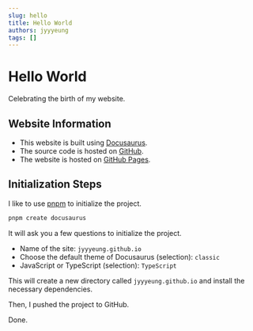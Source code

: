 ```yaml
---
slug: hello
title: Hello World
authors: jyyyeung
tags: []
---
```


# Hello World

Celebrating the birth of my website. 

<!-- truncate -->

## Website Information 

- This website is built using [Docusaurus](https://docusaurus.io/).
- The source code is hosted on [GitHub](https://github.com/jyyyeung/jyyyeung.github.io).
- The website is hosted on [GitHub Pages](https://pages.github.com/).

## Initialization Steps 

I like to use [pnpm](https://pnpm.io/) to initialize the project. 

```bash
pnpm create docusaurus
```

It will ask you a few questions to initialize the project. 

- Name of the site: `jyyyeung.github.io`
- Choose the default theme of Docusaurus (selection): `classic`
- JavaScript or TypeScript (selection): `TypeScript`

This will create a new directory called `jyyyeung.github.io` and install the necessary dependencies. 

Then, I pushed the project to GitHub. 

Done.
